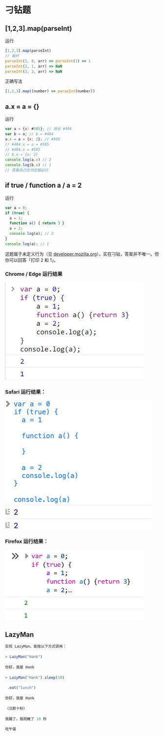 # 刁钻题

## [1,2,3].map(parseInt)

运行

```js
[1,2,3].map(parseInt)
// 展开
parseInt(1, 0, arr) => parseInt(1) => 1
parseInt(2, 1, arr) => NaN
parseInt(3, 2, arr) => NaN
```

正确写法

```js
[1,2,3].map((number) => parseInt(number))
```

## a.x = a = {}

运行

```js
var a = {x: #505}; // 地址 #404
var b = a; // b = #404
a.x = a = {x: 2}; // #505
// #404.x = a = #505
// #404.x = #505
// b.x = {x: 2}
console.log(a.x) // 2
console.log(b.x) // 1
// 答案自己在浏览器运行
```

## if true / function a / a = 2

运行

```js
var a = 0;
if (true) {
  a = 1;
  function a() { return 3 }
  a = 2;
  console.log(a); // 2
}
console.log(a); // 1
```

这题属于未定义行为（见 [developer.mozilla.org](https://developer.mozilla.org/zh-CN/docs/Web/JavaScript/Reference/Statements/function#有条件的创建函数)），实在刁钻，答案并不唯一。但你可以回答「打印 2 和 1」。

### Chrome / Edge 运行结果

![15 - 刁钻题.jpg](./images/if-true-1.jpg)

### Safari 运行结果：

![15 - 刁钻题.jpg](./images/if-true-2.jpg)

### Firefox 运行结果：

![15 - 刁钻题.jpg](./images/if-true-3.jpg)

## LazyMan

```js
实现 LazyMan，能按以下方式调用：

> LazyMan("Hank")

你好，我是 Hank

> LazyMan("Hank").sleep(10)

 .eat("lunch")

你好，我是 Hank

（沉默十秒）

我醒了，我刚睡了 10 秒

吃午餐
```